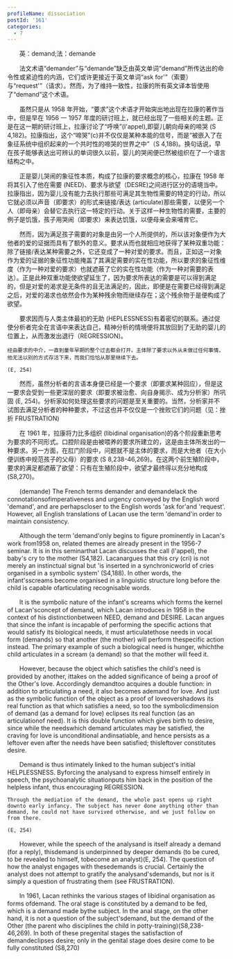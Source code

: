 ```yaml
---
profileName: dissociation
postId: '161'
categories:
  - 7
---
```

‌‌‌‌　　英：demand;法：demande


‌‌‌‌　　法文术语“demander”与“demande”缺乏由英文单词“demand”所传达出的命令性或紧迫性的内涵，它们或许更接近于英文单词“ask for'”（索要）与“request'”（请求）。然而，为了维持一致性，拉康的所有英文译本皆使用了“demand”这个术语。

‌‌‌‌　　虽然只是从 1958 年开始，“要求”这个术语才开始突出地出现在拉康的著作当中，但是早在 1956 一 1957 年度的研讨班上，就已经出现了一些相关的主题。正是在这一期的研讨班上，拉康讨论了“呼唤”(I'appel),即婴儿朝向母亲的啼哭 (S 4,182)。拉康指出，这个“啼哭”(c)并不仅仅是某种本能的信号，而是“被嵌入了在象征系统中组织起来的一个共时性的啼哭的世界之中”（S 4,188)。换句话说，早在孩子能够表达出可辨认的单词很久以前，婴儿的哭闹便已然被组织在了一个语言结构之中。

‌‌‌‌　　正是婴儿哭闹的象征性本质，构成了拉康的要求概念的核心，拉康在 1958 年将其引入了他在需要 (NEED)、要求与欲望（DESRE)之间进行区分的语境当中。拉康指出，因为婴儿没有能力去执行那些可满足其生物性需要的特定的行动，所以它就必须以声音（即要求）的形式来链接/表达 (articulate)那些需要，以便另一个人（即母亲）会替它去执行这一特定的行动。关于这样一种生物性的需要，主要的例子是饥饿，孩子用哭闹（即要求）来表达饥饿，以便母亲会来哺育它。

‌‌‌‌　　然而，因为满足孩子需要的对象是由另一个人所提供的，所以该对象便作为大他者的爱的证据而具有了额外的意义。要求从而也就相应地获得了某种双重功能：除了链接/表达某种需要之外，它还变成了一种对爱的要求。而且，正如这一对象作为爱的证据的象征性功能掩盖了其满足需要的实在性功能，所以要求的象征性维度（作为一种对爱的要求）也就遮蔽了它的实在性功能（作为一种对需要的表达）。正是此种双重功能使欲望延生了，因为要求所表达的需要是可以得到满足的，但是对爱的渴求是无条件的且无法满足的，因此，即便是在需要已经得到满足之后，对爱的渴求也依然会作为某种残余物而继续存在；这个残余物于是便构成了欲望。

‌‌‌‌　　要求因而与人类主体最初的无助 (HEPLESSNESS)有着密切的联系。通过促使分析者完全在言语中来表达自己，精神分析的情境便将其放回到了无助的婴儿的位置上，从而激发出退行（REGRESSION)。

	经由要求的中介，一直到童年早期的整个过去都会打开。主体除了要求以外从未做过任何事情，他无法以别的方式存活下来，而我们恰恰从那里继续下去。

	(E, 254)

‌‌‌‌　　然而，虽然分析者的言语本身便已经是一个要求（即要求某种回应），但是这一要求会受到一些更深层的要求（即要求被治愈、向自身揭示、成为分析家）所巩固 (E, 254)。分析家如何处理这些要求的问题是至关重要的。当然，分析家并不试图去满足分析者的种种要求，不过这也并不仅仅是一个挫败它们的问题（见：挫折 FRUSTRATION)

‌‌‌‌　　在 1961 年，拉康将力比多组织 (libidinal organisation)的各个阶段重新思考为要求的不同形式。口腔阶段是由被喂养的要求所建立的，这是由主体所发出的一种要求。另一方面，在肛门阶段中，问题就不是主体的要求，而是大他者（在大小便训练中规范孩子的父母）的要求 (S 8,238-46,269)。在这两个前生殖阶段中，要求的满足都遮蔽了欲望：只有在生殖阶段中，欲望才最终得以充分地构成 (S8,270)。


‌‌‌‌　　(demande) The French terms demander and demandelack the connotationsofimperativeness and urgency conveyed by the English word 'demand', and are perhapscloser to the English words 'ask for'and 'request'. However, all English translations of Lacan use the term 'demand'in order to maintain consistency.

‌‌‌‌　　Although the term 'demand'only begins to figure prominently in Lacan's work from1958 on, related themes are already present in the 1956-7 seminar. It is in this seminarthat Lacan discusses the call (l'appel), the baby's cry to the mother (S4,182). Lacanargues that this cry (cri) is not merely an instinctual signal but 'is inserted in a synchronicworld of cries organised in a symbolic system' (S4,188). In other words, the infant'sscreams become organised in a linguistic structure long before the child is capable ofarticulating recognisable words.

‌‌‌‌　　It is the symbolic nature of the infant's screams which forms the kernel of Lacan'sconcept of demand, which Lacan introduces in 1958 in the context of his distinctionbetween NEED, demand and DESIRE. Lacan argues that since the infant is incapable of performing the specific actions that would satisfy its biological needs, it must articulatethose needs in vocal form (demands) so that another (the mother) will perform thespecific action instead. The primary example of such a biological need is hunger, whichthe child articulates in a scream (a demand) so that the mother will feed it.

‌‌‌‌　　However, because the object which satisfies the child's need is provided by another, ittakes on the added significance of being a proof of the Other's love. Accordingly demandtoo acquires a double function: in addition to articulating a need, it also becomes ademand for love. And just as the symbolic function of the object as a proof of loveovershadows its real function as that which satisfies a need, so too the symbolicdimension of demand (as a demand for love) eclipses its real function (as an articulationof need). It is this double function which gives birth to desire, since while the needswhich demand articulates may be satisfied, the craving for love is unconditional andinsatiable, and hence persists as a leftover even after the needs have been satisfied; thisleftover constitutes desire.

‌‌‌‌　　Demand is thus intimately linked to the human subject's initial HELPLESSNESS. Byforcing the analysand to express himself entirely in speech, the psychoanalytic situationputs him back in the position of the helpless infant, thus encouraging REGRESSION.

	Through the mediation of the demand, the whole past opens up right downto early infancy. The subject has never done anything other than demand, he could not have survived otherwise, and we just follow on from there.

	(E, 254)

‌‌‌‌　　However, while the speech of the analysand is itself already a demand (for a reply), thisdemand is underpinned by deeper demands (to be cured, to be revealed to himself, tobecome an analyst)(E, 254). The question of how the analyst engages with thesedemands is crucial. Certainly the analyst does not attempt to gratify the analysand'sdemands, but nor is it simply a question of frustrating them (see FRUSTRATION).

‌‌‌‌　　In 1961, Lacan rethinks the various stages of libidinal organisation as forms ofdemand. The oral stage is constituted by a demand to be fed, which is a demand made bythe subject. In the anal stage, on the other hand, it is not a question of the subject'sdemand, but the demand of the Other (the parent who disciplines the child in potty-training)(S8,238-46,269). In both of these pregenital stages the satisfaction of demandeclipses desire; only in the genital stage does desire come to be fully constituted (S8,270)

‌‌‌‌　　

